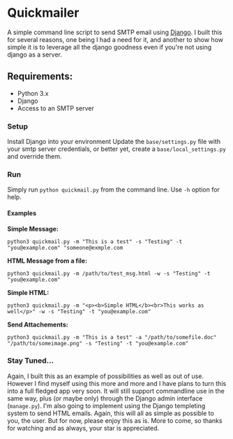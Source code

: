 # Quickmailer
A simple command line script to send SMTP email using [Django](https://www.djangoproject.com/). I built this for several
reasons, one being I had a need for it, and another to show how simple it is to leverage all the django goodness even if
you're not using django as a server.

## Requirements:
- Python 3.x
- Django
- Access to an SMTP server

### Setup
Install Django into your environment
Update the `base/settings.py` file with your smtp server credentials, or better yet, create a `base/local_settings.py`
and override them.

### Run
Simply run `python quickmail.py` from the command line.
Use `-h` option for help.

#### Examples

**Simple Message:**

`python3 quickmail.py -m "This is a test" -s "Testing" -t "you@example.com" "someone@exmple.com`


**HTML Message from a file:**

`python3 quickmail.py -m /path/to/test_msg.html -w -s "Testing" -t "you@example.com"`

**Simple HTML:**

`python3 quickmail.py -m "<p><b>Simple HTML</b><br>This works as well</p>" -w -s "Testing" -t "you@example.com"`

**Send Attachements:**

`python3 quickmail.py -m "This is a test" -a "/path/to/somefile.doc" "/path/to/someimage.png" -s "Testing" -t "you@example.com"`


### Stay Tuned...
Again, I built this as an example of possibilities as well as out of use.
However I find myself using this more and more and I have plans to turn this into a full fledged app very soon.
It will still support commandline use in the same way, plus (or maybe only) through the Django admin interface (`manage.py`). I'm also
going to implement using the Django templeting system to send HTML emails. Again, this will all as simple as possible to
you, the user. But for now, please enjoy this as is. More to come, so thanks for watching and as always, your star is appreciated.
